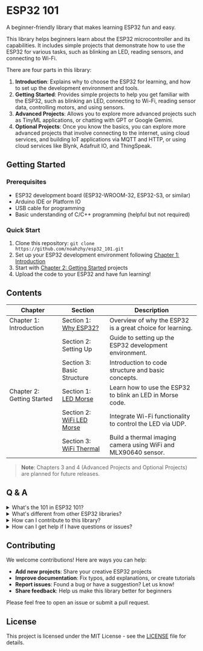 # ESP32 101
A beginner-friendly library that makes learning ESP32 fun and easy.

This library helps beginners learn about the ESP32 microcontroller and its capabilities. It includes simple projects that demonstrate how to use the ESP32 for various tasks, such as blinking an LED, reading sensors, and connecting to Wi-Fi.

There are four parts in this library:

1. **Introduction**: Explains why to choose the ESP32 for learning, and how to set up the development environment and tools.
2. **Getting Started**: Provides simple projects to help you get familiar with the ESP32, such as blinking an LED, connecting to Wi-Fi, reading sensor data, controlling motors, and using sensors.
3. **Advanced Projects**: Allows you to explore more advanced projects such as TinyML applications, or chatting with GPT or Google Gemini.
4. **Optional Projects**: Once you know the basics, you can explore more advanced projects that involve connecting to the internet, using cloud services, and building IoT applications via MQTT and HTTP, or using cloud services like Blynk, Adafruit IO, and ThingSpeak.

## Getting Started

### Prerequisites
- ESP32 development board (ESP32-WROOM-32, ESP32-S3, or similar)
- Arduino IDE or Platform IO
- USB cable for programming
- Basic understanding of C/C++ programming (helpful but not required)

### Quick Start
1. Clone this repository: `git clone https://github.com/noahzhy/esp32_101.git`
2. Set up your ESP32 development environment following [Chapter 1: Introduction](docs/C1_Introduction/)
3. Start with [Chapter 2: Getting Started](docs/C2_Getting_Started/) projects
4. Upload the code to your ESP32 and have fun learning!

## Contents
| Chapter                       | Section                   | Description                                                   |
|-------------------------------|---------------------------|---------------------------------------------------------------|
| Chapter 1: Introduction       | Section 1: [Why ESP32?](docs/C1_Introduction/S1_Why_Esp32.md)     | Overview of why the ESP32 is a great choice for learning.     |
|                               | Section 2: Setting Up     | Guide to setting up the ESP32 development environment.        |
|                               | Section 3: Basic Structure| Introduction to code structure and basic concepts.            |
| Chapter 2: Getting Started    | Section 1: [LED Morse](docs/C2_Getting_Started/S1_LED_Morse.md)      | Learn how to use the ESP32 to blink an LED in Morse code.     |
|                               | Section 2: [WiFi LED Morse](docs/C2_Getting_Started/S2_Wifi_LED_Morse.md) | Integrate Wi-Fi functionality to control the LED via UDP.     |
|                               | Section 3: [WiFi Thermal](code/c2s3/wifi_thermal)   | Build a thermal imaging camera using WiFi and MLX90640 sensor.|

> **Note**: Chapters 3 and 4 (Advanced Projects and Optional Projects) are planned for future releases.

## Q & A
<details>
<summary>What's the 101 in ESP32 101?
</summary>

The number "101" is often used to indicate a basic or foundational level of understanding, similar to how college courses are numbered (e.g., "Introduction to Psychology 101"). This library aims to provide a simple and accessible way for newcomers to learn about the ESP32 and its capabilities.

</details>

<details>
<summary>What's different from other ESP32 libraries?</summary>

Well, there are many ESP32 libraries out there, but they often get started with an unappealing IDE, boring examples, and uncreative projects. Many don't even teach you why you need to learn through engaging examples. This library is designed to be beginner-friendly, with a focus on fun and engaging projects that help you learn the basics of the ESP32 in a simple way. It also provides clear explanations and step-by-step instructions to make learning easy and enjoyable.
</details>

<details>
<summary>How can I contribute to this library?</summary>
You can contribute by creating new projects, improving existing ones, or providing feedback on the library. If you have a fun and creative project idea that uses the ESP32, feel free to share it! You can also help by reporting issues or suggesting improvements to the documentation.
</details>

<details>
<summary>How can I get help if I have questions or issues?</summary>
You can ask questions or report issues on the library's GitHub repository. The community is always ready to help, and you can also find answers to common questions in the documentation.
</details>

## Contributing

We welcome contributions! Here are ways you can help:
- **Add new projects**: Share your creative ESP32 projects
- **Improve documentation**: Fix typos, add explanations, or create tutorials
- **Report issues**: Found a bug or have a suggestion? Let us know!
- **Share feedback**: Help us make this library better for beginners

Please feel free to open an issue or submit a pull request.

## License

This project is licensed under the MIT License - see the [LICENSE](LICENSE) file for details.